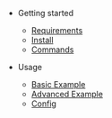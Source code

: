 - Getting started

    - [Requirements](en/install/requirements.md)
    - [Install](en/install/install.md)
    - [Commands](en/install/commands.md)

- Usage
    - [Basic Example](en/usage/basic-example.md)
    - [Advanced Example](en/usage/advanced-example.md)
    - [Config](en/usage/config.md)
 
